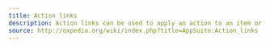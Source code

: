 ```yaml
---
title: Action links
description: Action links can be used to apply an action to an item or even a selection of items.
source: http://oxpedia.org/wiki/index.php?title=AppSuite:Action_links
---
```

